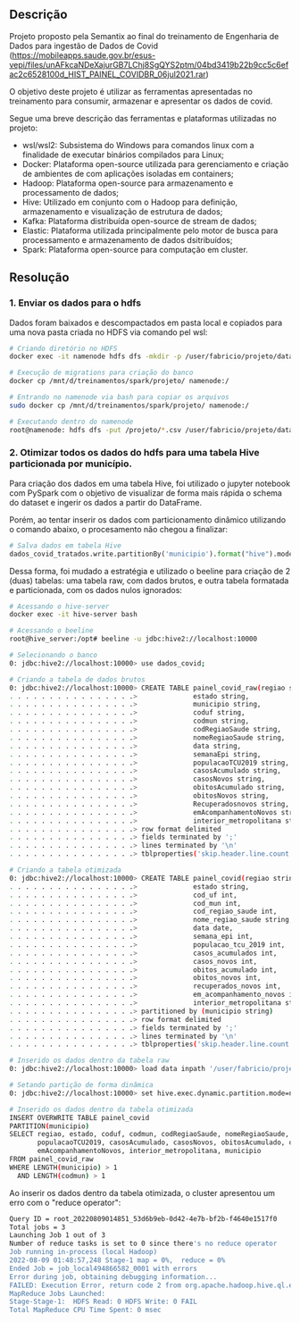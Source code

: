 ## Descrição
Projeto proposto pela Semantix ao final do treinamento de Engenharia de Dados para ingestão de Dados de Covid (https://mobileapps.saude.gov.br/esus-vepi/files/unAFkcaNDeXajurGB7LChj8SgQYS2ptm/04bd3419b22b9cc5c6efac2c6528100d_HIST_PAINEL_COVIDBR_06jul2021.rar)

O objetivo deste projeto é utilizar as ferramentas apresentadas no treinamento para consumir, armazenar e apresentar os dados de covid.

Segue uma breve descrição das ferramentas e plataformas utilizadas no projeto:

- wsl/wsl2: Subsistema do Windows para comandos linux com a finalidade de executar binários compilados para Linux;
- Docker: Plataforma open-source utilizada para gerenciamento e criação de ambientes de com aplicações isoladas em containers;
- Hadoop: Plataforma open-source para armazenamento e processamento de dados;
- Hive: Utilizado em conjunto com o Hadoop para definição, armazenamento e visualização de estrutura de dados;
- Kafka: Plataforma distribuída open-source de stream de dados;
- Elastic: Plataforma utilizada principalmente pelo motor de busca para processamento e armazenamento de dados dsitribuídos;
- Spark: Plataforma open-source para computação em cluster.

## Resolução
### 1. Enviar os dados para o hdfs
Dados foram baixados e descompactados em pasta local e copiados para uma nova pasta criada no HDFS via comando pel wsl:
```bash
# Criando diretório no HDFS
docker exec -it namenode hdfs dfs -mkdir -p /user/fabricio/projeto/dataset

# Execução de migrations para criação do banco
docker cp /mnt/d/treinamentos/spark/projeto/ namenode:/

# Entrando no namenode via bash para copiar os arquivos
sudo docker cp /mnt/d/treinamentos/spark/projeto/ namenode:/

# Executando dentro do namenode
root@namenode: hdfs dfs -put /projeto/*.csv /user/fabricio/projeto/dataset
```

### 2. Otimizar todos os dados do hdfs para uma tabela Hive particionada por município.
Para criação dos dados em uma tabela Hive, foi utilizado o jupyter notebook com PySpark com o objetivo de visualizar de forma mais rápida o schema do dataset e ingerir os dados a partir do DataFrame.

Porém, ao tentar inserir os dados com particionamento dinâmico utilizando o comando abaixo, o procesamento não chegou a finalizar:

```python
# Salva dados em tabela Hive
dados_covid_tratados.write.partitionBy('municipio').format("hive").mode("append").saveAsTable("painel_covid")
```

Dessa forma, foi mudado a estratégia e utilizado o beeline para criação de 2 (duas) tabelas: uma tabela raw, com dados brutos, e outra tabela formatada e particionada, com os dados nulos ignorados:

```bash
# Acessando o hive-server
docker exec -it hive-server bash

# Acessando o beeline
root@hive_server:/opt# beeline -u jdbc:hive2://localhost:10000

# Selecionando o banco
0: jdbc:hive2://localhost:10000> use dados_covid;

# Criando a tabela de dados brutos
0: jdbc:hive2://localhost:10000> CREATE TABLE painel_covid_raw(regiao string,
. . . . . . . . . . . . . . . .>              estado string,
. . . . . . . . . . . . . . . .>              municipio string,
. . . . . . . . . . . . . . . .>              coduf string,
. . . . . . . . . . . . . . . .>              codmun string,
. . . . . . . . . . . . . . . .>              codRegiaoSaude string,
. . . . . . . . . . . . . . . .>              nomeRegiaoSaude string,
. . . . . . . . . . . . . . . .>              data string,
. . . . . . . . . . . . . . . .>              semanaEpi string,
. . . . . . . . . . . . . . . .>              populacaoTCU2019 string,
. . . . . . . . . . . . . . . .>              casosAcumulado string,
. . . . . . . . . . . . . . . .>              casosNovos string,
. . . . . . . . . . . . . . . .>              obitosAcumulado string,
. . . . . . . . . . . . . . . .>              obitosNovos string,
. . . . . . . . . . . . . . . .>              Recuperadosnovos string,
. . . . . . . . . . . . . . . .>              emAcompanhamentoNovos string,
. . . . . . . . . . . . . . . .>              interior_metropolitana string)
. . . . . . . . . . . . . . . .> row format delimited
. . . . . . . . . . . . . . . .> fields terminated by ';'
. . . . . . . . . . . . . . . .> lines terminated by '\n'
. . . . . . . . . . . . . . . .> tblproperties('skip.header.line.count'='1');

# Criando a tabela otimizada
0: jdbc:hive2://localhost:10000> CREATE TABLE painel_covid(regiao string,
. . . . . . . . . . . . . . . .>              estado string,
. . . . . . . . . . . . . . . .>              cod_uf int,
. . . . . . . . . . . . . . . .>              cod_mun int,
. . . . . . . . . . . . . . . .>              cod_regiao_saude int,
. . . . . . . . . . . . . . . .>              nome_regiao_saude string,
. . . . . . . . . . . . . . . .>              data date,
. . . . . . . . . . . . . . . .>              semana_epi int,
. . . . . . . . . . . . . . . .>              populacao_tcu_2019 int,
. . . . . . . . . . . . . . . .>              casos_acumulados int,
. . . . . . . . . . . . . . . .>              casos_novos int,
. . . . . . . . . . . . . . . .>              obitos_acumulado int,
. . . . . . . . . . . . . . . .>              obitos_novos int,
. . . . . . . . . . . . . . . .>              recuperados_novos int,
. . . . . . . . . . . . . . . .>              em_acompanhamento_novos int,
. . . . . . . . . . . . . . . .>              interior_metropolitana string)
. . . . . . . . . . . . . . . .> partitioned by (municipio string)
. . . . . . . . . . . . . . . .> row format delimited
. . . . . . . . . . . . . . . .> fields terminated by ';'
. . . . . . . . . . . . . . . .> lines terminated by '\n'
. . . . . . . . . . . . . . . .> tblproperties('skip.header.line.count'='1');

# Inserido os dados dentro da tabela raw
0: jdbc:hive2://localhost:10000> load data inpath '/user/fabricio/projeto/dataset' overwrite into table painel_covid_raw;

# Setando partição de forma dinâmica
0: jdbc:hive2://localhost:10000> set hive.exec.dynamic.partition.mode=nonstrict;

# Inserido os dados dentro da tabela otimizada
INSERT OVERWRITE TABLE painel_covid 
PARTITION(municipio)
SELECT regiao, estado, coduf, codmun, codRegiaoSaude, nomeRegiaoSaude, data, semanaEpi, 
       populacaoTCU2019, casosAcumulado, casosNovos, obitosAcumulado, obitosNovos, Recuperadosnovos, 
       emAcompanhamentoNovos, interior_metropolitana, municipio
FROM painel_covid_raw
WHERE LENGTH(municipio) > 1 
  AND LENGTH(codmun) > 1
```

Ao inserir os dados dentro da tabela otimizada, o cluster apresentou um erro com o "reduce operator":

```bash
Query ID = root_20220809014851_53d6b9eb-0d42-4e7b-bf2b-f4640e1517f0
Total jobs = 3
Launching Job 1 out of 3
Number of reduce tasks is set to 0 since there's no reduce operator
Job running in-process (local Hadoop)
2022-08-09 01:48:57,248 Stage-1 map = 0%,  reduce = 0%
Ended Job = job_local494866582_0001 with errors
Error during job, obtaining debugging information...
FAILED: Execution Error, return code 2 from org.apache.hadoop.hive.ql.exec.mr.MapRedTask
MapReduce Jobs Launched:
Stage-Stage-1:  HDFS Read: 0 HDFS Write: 0 FAIL
Total MapReduce CPU Time Spent: 0 msec
```
